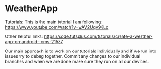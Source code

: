 # WeatherApp

Tutorials:
This is the main tutorial I am following: https://www.youtube.com/watch?v=wAV2Uqv9KLo

Other helpful links: https://code.tutsplus.com/tutorials/create-a-weather-app-on-android--cms-21587

Our main approach is to work on our tutorials individually and if we run into issues try to debug together. Commit any changes to our individual branches and when we are done make sure they run on all our devices. 
